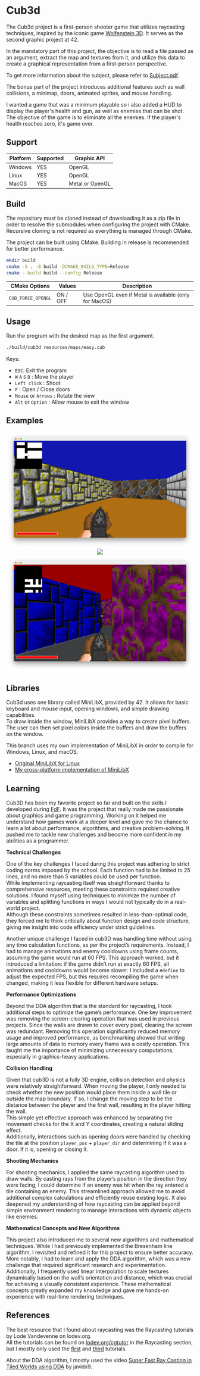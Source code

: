 Cub3d
=====

The Cub3d project is a first-person shooter game that utilizes raycasting techniques, inspired by the iconic game [Wolfenstein 3D](https://en.wikipedia.org/wiki/Wolfenstein_3D). It serves as the second graphic project at 42.

In the mandatory part of this project, the objective is to read a file passed as an argument, extract the map and textures from it, and utilize this data to create a graphical representation from a first-person perspective.

To get more information about the subject, please refer to [Subject.pdf](Subject.pdf).

The bonus part of the project introduces additional features such as wall collisions, a minimap, doors, animated sprites, and mouse handling.

I wanted a game that was a minimum playable so i also added a HUD to display the player's health and gun, as well as enemies that can be shot. The objective of the game is to eliminate all the enemies. If the player's health reaches zero, it's game over.

Support
------
| Platform | Supported | Graphic API     |
|----------|-----------|-----------------|
| Windows  | YES       | OpenGL          |
| Linux    | YES       | OpenGL          |
| MacOS    | YES       | Metal or OpenGL |

Build
-----
The repository must be cloned instead of downloading it as a zip file in order to resolve the submodules when configuring the project with CMake. Recursive cloning is not required as everything is managed through CMake.

The project can be built using CMake. Building in release is recommended for better performance.

```sh
mkdir build
cmake -S . -B build -DCMAKE_BUILD_TYPE=Release
cmake --build build --config Release
```

| CMake Options     | Values   | Description                                            |
|-------------------|----------|--------------------------------------------------------|
| `CUB_FORCE_OPENGL`| ON / OFF | Use OpenGL even if Metal is available (only for MacOS) |

Usage
-----

Run the program with the desired map as the first argument.

```sh
./build/cub3d resources/maps/easy.cub
```

Keys:

- `ESC`: Exit the program
- `W` `A` `S` `D` : Move the player
- `Left click` : Shoot
- `F` : Open / Close doors
- `Mouse` or `Arrows` : Rotate the view
- `Alt` or `Option` : Allow mouse to exit the window

Examples
--------

<p align="center">
  <img src="exemple1.png" />
  <img src="exemple2.gif" />
  <img src="exemple3.png" />
</p>

Libraries
---------

Cub3d uses one library called MiniLibX, provided by 42. It allows for basic keyboard and mouse input, opening windows, and simple drawing capabilities.  
To draw inside the window, MiniLibX provides a way to create pixel buffers. The user can then set pixel colors inside the buffers and draw the buffers on the window.

This branch uses my own implementation of MiniLibX in order to compile for Windows, Linux, and macOS.

- [Original MiniLibX for Linux](https://github.com/42Paris/minilibx-linux)
- [My cross-platform implementation of MiniLibX](https://github.com/Thomas-Chqt/MinilibX)

Learning
--------

Cub3D has been my favorite project so far and built on the skills I developed during [FdF](https://github.com/Thomas-Chqt/FdF). It was the project that really made me passionate about graphics and game programming. Working on it helped me understand how games work at a deeper level and gave me the chance to learn a lot about performance, algorithms, and creative problem-solving. It pushed me to tackle new challenges and become more confident in my abilities as a programmer.

**Technical Challenges**

One of the key challenges I faced during this project was adhering to strict coding norms imposed by the school. Each function had to be limited to 25 lines, and no more than 5 variables could be used per function.  
While implementing raycasting itself was straightforward thanks to comprehensive resources, meeting these constraints required creative solutions. I found myself using techniques to minimize the number of variables and splitting functions in ways I would not typically do in a real-world project.  
Although these constraints sometimes resulted in less-than-optimal code, they forced me to think critically about function design and code structure, giving me insight into code efficiency under strict guidelines.

Another unique challenge I faced in cub3D was handling time without using any time calculation functions, as per the project’s requirements. Instead, I had to manage animations and enemy cooldowns using frame counts, assuming the game would run at 60 FPS. This approach worked, but it introduced a limitation: if the game didn’t run at exactly 60 FPS, all animations and cooldowns would become slower. I included a `#define` to adjust the expected FPS, but this requires recompiling the game when changed, making it less flexible for different hardware setups.

**Performance Optimizations**

Beyond the DDA algorithm that is the standard for raycasting, I took additional steps to optimize the game’s performance. One key improvement was removing the screen-clearing operation that was used in previous projects. Since the walls are drawn to cover every pixel, clearing the screen was redundant. Removing this operation significantly reduced memory usage and improved performance, as benchmarking showed that writing large amounts of data to memory every frame was a costly operation. This taught me the importance of minimizing unnecessary computations, especially in graphics-heavy applications.

**Collision Handling**

Given that cub3D is not a fully 3D engine, collision detection and physics were relatively straightforward. When moving the player, I only needed to check whether the new position would place them inside a wall tile or outside the map boundary. If so, I change the moving step to be the distance between the player and the first wall, resulting in the player hitting the wall.  
This simple yet effective approach was enhanced by separating the movement checks for the X and Y coordinates, creating a natural sliding effect.  
Additionally, interactions such as opening doors were handled by checking the tile at the position `player_pos` + `player_dir` and determining if it was a door. If it is, opening or closing it.

**Shooting Mechanics**

For shooting mechanics, I applied the same raycasting algorithm used to draw walls. By casting rays from the player’s position in the direction they were facing, I could determine if an enemy was hit when the ray entered a tile containing an enemy. This streamlined approach allowed me to avoid additional complex calculations and efficiently reuse existing logic. It also deepened my understanding of how raycasting can be applied beyond simple environment rendering to manage interactions with dynamic objects like enemies.

**Mathematical Concepts and New Algorithms**

This project also introduced me to several new algorithms and mathematical techniques. While I had previously implemented the Bresenham line algorithm, I revisited and refined it for this project to ensure better accuracy. More notably, I had to learn and apply the DDA algorithm, which was a new challenge that required significant research and experimentation. Additionally, I frequently used linear interpolation to scale textures dynamically based on the wall’s orientation and distance, which was crucial for achieving a visually consistent experience. These mathematical concepts greatly expanded my knowledge and gave me hands-on experience with real-time rendering techniques.

References
----------

The best resource that I found about raycasting was the Raycasting tutorials by Lode Vandevenne on lodev.org.  
All the tutorials can be found on [lodev.org/cgtutor](https://lodev.org/cgtutor/) in the Raycasting section, but I mostly only used the [first](https://lodev.org/cgtutor/raycasting.html) and [third](https://lodev.org/cgtutor/raycasting3.html) tutorials.  

About the DDA algorithm, I mostly used the video [Super Fast Ray Casting in Tiled Worlds using DDA](https://www.youtube.com/watch?v=NbSee-XM7WA) by javidx9.
